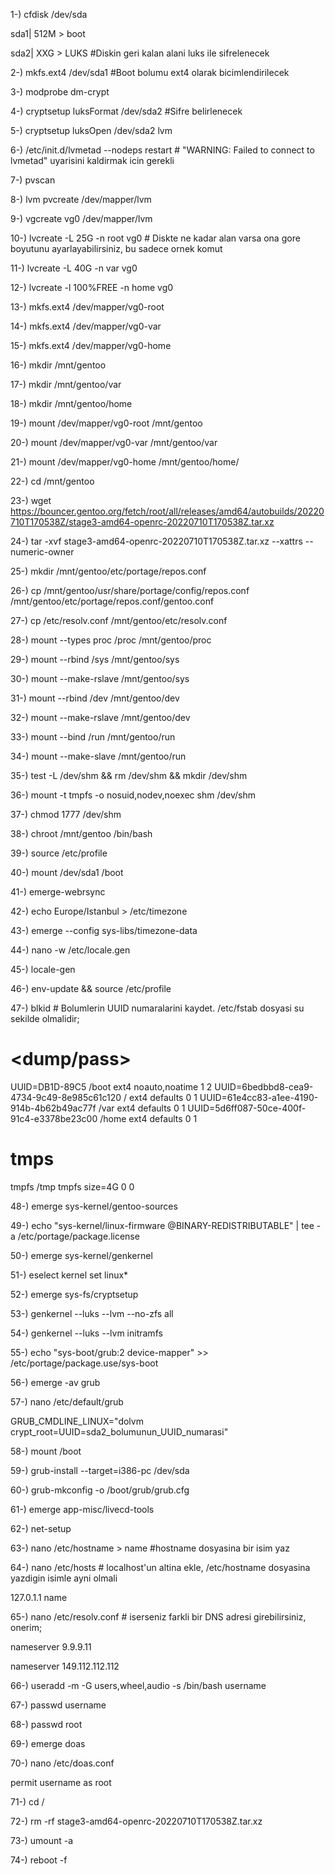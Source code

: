 1-) cfdisk /dev/sda

sda1| 512M > boot

sda2| XXG > LUKS #Diskin geri kalan alani luks ile sifrelenecek

2-) mkfs.ext4 /dev/sda1 #Boot bolumu ext4 olarak bicimlendirilecek

3-) modprobe dm-crypt

4-) cryptsetup luksFormat /dev/sda2 #Sifre belirlenecek

5-) cryptsetup luksOpen /dev/sda2 lvm

6-) /etc/init.d/lvmetad --nodeps restart # "WARNING: Failed to connect to lvmetad" uyarisini kaldirmak icin gerekli

7-) pvscan

8-) lvm pvcreate /dev/mapper/lvm

9-) vgcreate vg0 /dev/mapper/lvm

10-) lvcreate -L 25G -n root vg0 # Diskte ne kadar alan varsa ona gore boyutunu ayarlayabilirsiniz, bu sadece ornek komut

11-) lvcreate -L 40G -n var vg0

12-) lvcreate -l 100%FREE -n home vg0

13-) mkfs.ext4 /dev/mapper/vg0-root

14-) mkfs.ext4 /dev/mapper/vg0-var

15-) mkfs.ext4 /dev/mapper/vg0-home

16-) mkdir /mnt/gentoo

17-) mkdir /mnt/gentoo/var

18-) mkdir /mnt/gentoo/home

19-) mount /dev/mapper/vg0-root /mnt/gentoo

20-) mount /dev/mapper/vg0-var /mnt/gentoo/var

21-) mount /dev/mapper/vg0-home /mnt/gentoo/home/

22-) cd /mnt/gentoo

23-) wget https://bouncer.gentoo.org/fetch/root/all/releases/amd64/autobuilds/20220710T170538Z/stage3-amd64-openrc-20220710T170538Z.tar.xz

24-) tar -xvf stage3-amd64-openrc-20220710T170538Z.tar.xz --xattrs --numeric-owner

25-) mkdir /mnt/gentoo/etc/portage/repos.conf

26-) cp /mnt/gentoo/usr/share/portage/config/repos.conf /mnt/gentoo/etc/portage/repos.conf/gentoo.conf

27-) cp /etc/resolv.conf /mnt/gentoo/etc/resolv.conf

28-) mount --types proc /proc /mnt/gentoo/proc

29-) mount --rbind /sys /mnt/gentoo/sys

30-) mount --make-rslave /mnt/gentoo/sys

31-) mount --rbind /dev /mnt/gentoo/dev

32-) mount --make-rslave /mnt/gentoo/dev

33-) mount --bind /run /mnt/gentoo/run

34-) mount --make-slave /mnt/gentoo/run

35-) test -L /dev/shm && rm /dev/shm && mkdir /dev/shm

36-) mount -t tmpfs -o nosuid,nodev,noexec shm /dev/shm

37-) chmod 1777 /dev/shm

38-) chroot /mnt/gentoo /bin/bash

39-) source /etc/profile

40-) mount /dev/sda1 /boot

41-) emerge-webrsync

42-) echo Europe/Istanbul > /etc/timezone

43-) emerge --config sys-libs/timezone-data

44-) nano -w /etc/locale.gen

45-) locale-gen

46-) env-update && source /etc/profile

47-) blkid # Bolumlerin UUID numaralarini kaydet. /etc/fstab dosyasi su sekilde olmalidir;
# <fs>                                          <mountpoint>    <type>          <opts>          <dump/pass>
UUID=DB1D-89C5                                  /boot           ext4            noauto,noatime  1 2
UUID=6bedbbd8-cea9-4734-9c49-8e985c61c120       /               ext4            defaults        0 1
UUID=61e4cc83-a1ee-4190-914b-4b62b49ac77f       /var            ext4            defaults        0 1
UUID=5d6ff087-50ce-400f-91c4-e3378be23c00       /home           ext4            defaults        0 1
# tmps
tmpfs                                           /tmp            tmpfs           size=4G         0 0

48-) emerge sys-kernel/gentoo-sources

49-) echo "sys-kernel/linux-firmware @BINARY-REDISTRIBUTABLE" | tee -a /etc/portage/package.license

50-) emerge sys-kernel/genkernel

51-) eselect kernel set linux*

52-) emerge sys-fs/cryptsetup

53-) genkernel --luks --lvm --no-zfs all

54-) genkernel --luks --lvm initramfs

55-) echo "sys-boot/grub:2 device-mapper" >> /etc/portage/package.use/sys-boot

56-) emerge -av grub

57-) nano /etc/default/grub

GRUB_CMDLINE_LINUX="dolvm crypt_root=UUID=sda2_bolumunun_UUID_numarasi"

58-) mount /boot

59-) grub-install --target=i386-pc /dev/sda

60-) grub-mkconfig -o /boot/grub/grub.cfg

61-) emerge app-misc/livecd-tools

62-) net-setup

63-) nano /etc/hostname > name #hostname dosyasina bir isim yaz

64-) nano /etc/hosts # localhost'un altina ekle, /etc/hostname dosyasina yazdigin isimle ayni olmali

127.0.1.1       name

65-) nano /etc/resolv.conf # iserseniz farkli bir DNS adresi girebilirsiniz, onerim;

nameserver 9.9.9.11

nameserver 149.112.112.112

66-) useradd -m -G users,wheel,audio -s /bin/bash username

67-) passwd username

68-) passwd root

69-) emerge doas

70-) nano /etc/doas.conf

permit username as root

71-) cd /

72-) rm -rf stage3-amd64-openrc-20220710T170538Z.tar.xz

73-) umount -a

74-) reboot -f
